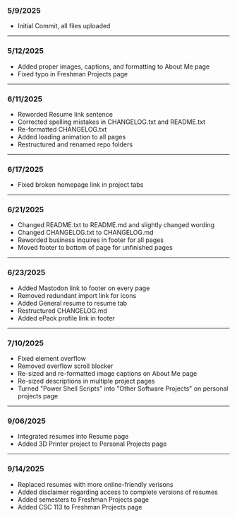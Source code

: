 ### 5/9/2025

- Initial Commit, all files uploaded

---------------------------------------------------------------------------------------------------
### 5/12/2025

- Added proper images, captions, and formatting to About Me page 
- Fixed typo in Freshman Projects page

---------------------------------------------------------------------------------------------------

### 6/11/2025

- Reworded Resume link sentence 
- Corrected spelling mistakes in CHANGELOG.txt and README.txt
- Re-formatted CHANGELOG.txt
- Added loading animation to all pages
- Restructured and renamed repo folders

---------------------------------------------------------------------------------------------------

### 6/17/2025

- Fixed broken homepage link in project tabs

---------------------------------------------------------------------------------------------------

### 6/21/2025

- Changed README.txt to README.md and slightly changed wording
- Changed CHANGELOG.txt to CHANGELOG.md
- Reworded business inquires in footer for all pages
- Moved footer to bottom of page for unfinished pages

---------------------------------------------------------------------------------------------------

### 6/23/2025

- Added Mastodon link to footer on every page
- Removed redundant import link for icons
- Added General resume to resume tab
- Restructured CHANGELOG.md
- Added ePack profile link in footer

----------------------------------------------------------------------------------------------------

### 7/10/2025

- Fixed element overflow
- Removed overflow scroll blocker
- Re-sized and re-formatted image captions on About Me page
- Re-sized descriptions in multiple project pages
- Turned "Power Shell Scripts" into "Other Software Projects" on personal projects page

----------------------------------------------------------------------------------------------------

### 9/06/2025

- Integrated resumes into Resume page
- Added 3D Printer project to Personal Projects page

----------------------------------------------------------------------------------------------------

### 9/14/2025

- Replaced resumes with more online-friendly verisons
- Added disclaimer regarding access to complete versions of resumes
- Added semesters to Freshman Projects page
- Added CSC 113 to Freshman Projects page